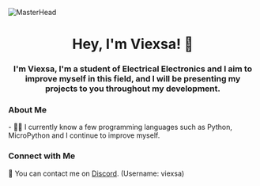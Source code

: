 ![MasterHead](https://adesahost.com/images/icons/adesahost_wallpaper.png)
<h1 align="center">Hey, I'm Viexsa! 👋</h1>
<h3 align="center">I'm Viexsa, I'm a student of Electrical Electronics and I aim to improve myself in this field, and I will be presenting my projects to you throughout my development.</h3>

<h3>About Me</h3>
- 👨‍💻 I currently know a few programming languages such as Python, MicroPython and I continue to improve myself.

<h3>Connect with Me</h3>

📧 You can contact me on <a href="https://discord.gg/EGFR5BWJzT">Discord</a>. (Username: viexsa)
